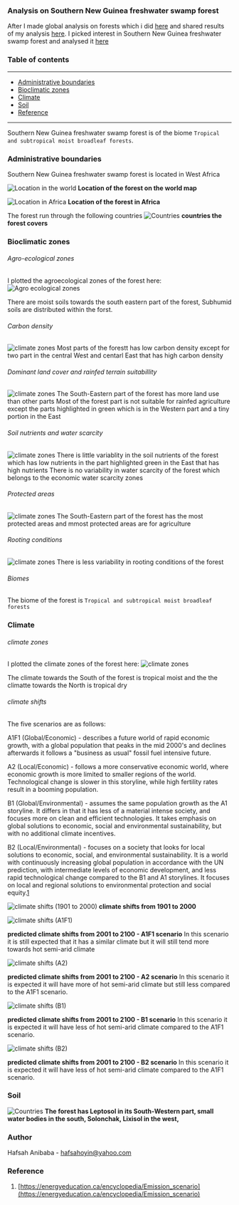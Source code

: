 ### Analysis on Southern New Guinea freshwater swamp forest

After I made global analysis on forests which i did  [here](https://nbviewer.org/github/Hafsah2020/mentorship-outreachy/blob/moja-global-main/outreachy/Southern_New_Guinea_freshwater_swamp_forest_analysis/Global_analysis_of_all_forests_in_the_world.ipynb) and shared results of my analysis [here](Global_analysis_of_all_forests_in_the_world.md). I picked interest in Southern New Guinea freshwater swamp forest and analysed it [here](https://nbviewer.org/github/Hafsah2020/mentorship-outreachy/blob/moja-global-main/outreachy/Southern_New_Guinea_freshwater_swamp_forest_analysisSouthern_New_Guinea_freshwater_swamp_forest.ipynb)

### Table of contents

___

* [Administrative boundaries](#Administrative-boundaries)
* [Bioclimatic zones](#Bioclimatic-zones)
* [Climate](#Climate)
* [Soil](#Soil)
* [Reference](#Reference)

___


Southern New Guinea freshwater swamp forest is of the biome `Tropical and subtropical moist broadleaf forests`.

### Administrative boundaries

Southern New Guinea freshwater swamp forest is located in West Africa

![Location in the world](Images/fav_forest_world.png)
<b> Location of the forest on the world map</b>

![Location in Africa](Images/fav_forest_africa.png)
<b> Location of the forest in Africa </b>

The forest run through the following countries
![Countries](Images/fav_forest_countries.png)
<b> countries the forest covers </b>


### Bioclimatic zones

###### Agro-ecological zones

I plotted the agroecological zones of the forest here:
![Agro ecological zones](Images/fav_forest_agroeco.png)


There are moist soils towards the south eastern part of the forest, Subhumid soils are distributed within the forst.

###### Carbon density
![climate zones](Images/fav_forest_carbon_density.png)
Most parts of the forestt has low carbon density except for two part in the central West and centarl East that has high carbon density

###### Dominant land cover and rainfed terrain suitabillity
![climate zones](Images/fav_forest_dom_rainfed.png)
The South-Eastern part of the forest has more land use than other parts 
Most of the forest part is not suitable for rainfed agriculture except the parts highlighted in green which is in the Western part and a tiny portion in the East

###### Soil nutrients and water scarcity
![climate zones](Images/fav_forest_nut_water.png)
There is little variablity in the soil nutrients of the forest which has low nutrients in the part highlighted green in the East that has high nutrients
There is no variability in water scarcity of the forest which belongs to the economic water scarcity zones

###### Protected areas
![climate zones](Images/fav_forest_rest_prot.png)
The South-Eastern part of the forest has the most protected areas and mmost protected areas are for agriculture

###### Rooting conditions
![climate zones](Images/fav_forest_rest_prot.png)
There is less variability in rooting conditions of the forest

###### Biomes

The biome of the forest is `Tropical and subtropical moist broadleaf forests`


### Climate

###### climate zones

I plotted the climate zones of the forest here:
![climate zones](Images/fav_forest_climate.png)

The climate towards the South of the forest is tropical moist and the the climatte towards the North is tropical dry

###### climate shifts

The five scenarios are as follows:

A1F1 (Global/Economic) - describes a future world of rapid economic growth, with a global population that peaks in the mid 2000's and declines afterwards it follows a "business as usual" fossil fuel intensive future.

A2 (Local/Economic) - follows a more conservative economic world, where economic growth is more limited to smaller regions of the world. Technological change is slower in this storyline, while high fertility rates result in a booming population.

B1 (Global/Environmental) - assumes the same population growth as the A1 storyline. It differs in that it has less of a material intense society, and focuses more on clean and efficient technologies. It takes emphasis on global solutions to economic, social and environmental sustainability, but with no additional climate incentives.

B2 (Local/Environmental) - focuses on a society that looks for local solutions to economic, social, and environmental sustainability. It is a world with continuously increasing global population in accordance with the UN prediction, with intermediate levels of economic development, and less rapid technological change compared to the B1 and A1 storylines. It focuses on local and regional solutions to environmental protection and social equity.[1](https://energyeducation.ca/encyclopedia/Emission_scenario)


![climate shifts (1901 to 2000)](Images/fav_forest_shifts_no_scenario.png)
<b> climate shifts from 1901 to 2000</b>


![climate shifts (A1F1)](Images/fav_forest_shifts_A1F1.png)

<b>predicted climate shifts from 2001 to 2100 - A1F1 scenario</b>
In this scenario it is still expected that it has a similar climate but it will still tend more towards hot semi-arid climate

![climate shifts (A2)](Images/fav_forest_shifts_A2.png)

<b>predicted climate shifts from 2001 to 2100 - A2 scenario</b>
In this scenario it is expected it will have more of hot semi-arid climate but still less compared to the A1F1 scenario.


![climate shifts (B1)](Images/fav_forest_shifts_B1.png)

<b>predicted climate shifts from 2001 to 2100 - B1 scenario</b>
In this scenario it is expected it will have less of hot semi-arid climate compared to the A1F1 scenario.

![climate shifts (B2)](Images/fav_forest_shifts_B2.png)

<b>predicted climate shifts from 2001 to 2100 - B2 scenario</b>
In this scenario it is expected it will have less of hot semi-arid climate compared to the A1F1 scenario.


### Soil
![Countries](Images/fav_forest_soil_class.png)
<b>The forest has Leptosol in its South-Western part, small water bodies in the south, Solonchak, Lixisol in the west,  </b>



### Author

Hafsah Anibaba - hafsahoyin@yahoo.com


### Reference

1. [https://energyeducation.ca/encyclopedia/Emission_scenario](https://energyeducation.ca/encyclopedia/Emission_scenario)
